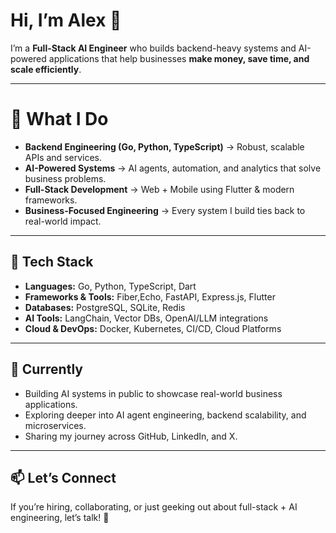 # Hi, I’m Alex 👋

I’m a **Full-Stack AI Engineer** who builds backend-heavy systems and AI-powered applications that help businesses **make money, save time, and scale efficiently**.

---

# 🚀 What I Do

* **Backend Engineering (Go, Python, TypeScript)** → Robust, scalable APIs and services.
* **AI-Powered Systems** → AI agents, automation, and analytics that solve business problems.
* **Full-Stack Development** → Web + Mobile using Flutter & modern frameworks.
* **Business-Focused Engineering** → Every system I build ties back to real-world impact.

---

## 🔧 Tech Stack

* **Languages:** Go, Python, TypeScript, Dart
* **Frameworks & Tools:** Fiber,Echo,  FastAPI, Express.js, Flutter
* **Databases:** PostgreSQL, SQLite, Redis
* **AI Tools:** LangChain, Vector DBs, OpenAI/LLM integrations
* **Cloud & DevOps:** Docker, Kubernetes, CI/CD, Cloud Platforms

---


## 🌱 Currently

* Building AI systems in public to showcase real-world business applications.
* Exploring deeper into AI agent engineering, backend scalability, and microservices.
* Sharing my journey across GitHub, LinkedIn, and X.

---

## 📫 Let’s Connect



If you’re hiring, collaborating, or just geeking out about full-stack + AI engineering, let’s talk! 🚀
